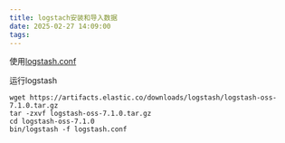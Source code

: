 ```yaml
---
title: logstach安装和导入数据
date: 2025-02-27 14:09:00
tags:
---
```


使用[logstash.conf](../../resource/logstash.conf)

运行logstash
```shell
wget https://artifacts.elastic.co/downloads/logstash/logstash-oss-7.1.0.tar.gz
tar -zxvf logstash-oss-7.1.0.tar.gz
cd logstash-oss-7.1.0
bin/logstash -f logstash.conf
```
